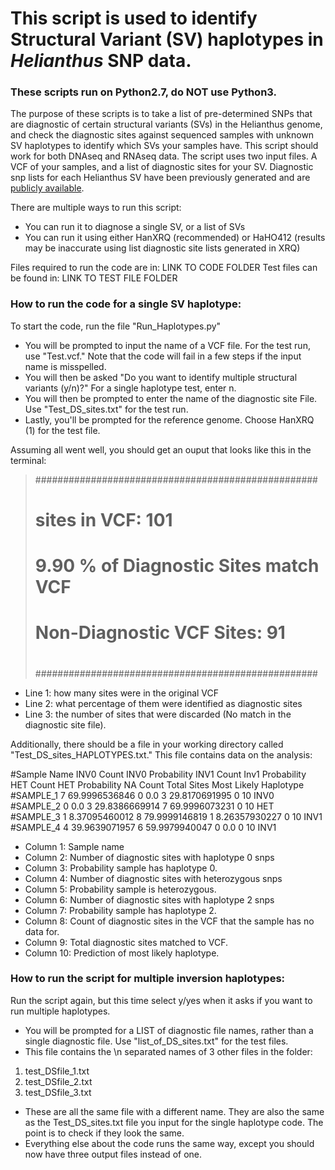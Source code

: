 # This script is used to identify Structural Variant (SV) haplotypes in *Helianthus* SNP data.
### These scripts run on Python2.7, do NOT use Python3. 

The purpose of these scripts is to take a list of pre-determined SNPs that are diagnostic of certain structural variants (SVs) in the Helianthus genome, and check the diagnostic sites against sequenced samples with unknown SV haplotypes to identify which SVs your samples have. This script should work for both DNAseq and RNAseq data. The script uses two input files. A VCF of your samples, and a list of diagnostic sites for your SV. Diagnostic snp lists for each Helianthus SV have been previously generated and are [publicly available](https://github.com/owensgl/wild_gwas_2018/tree/master/MDS_outliers/Ha412HO).

There are multiple ways to run this script:
* You can run it to diagnose a single SV, or a list of SVs
* You can run it using either HanXRQ (recommended) or HaHO412 (results may be inaccurate using list diagnostic site lists generated in XRQ)

Files required to run the code are in: LINK TO CODE FOLDER
Test files can be found in:  LINK TO TEST FILE FOLDER

### How to run the code for a single SV haplotype:

To start the code, run the file "Run_Haplotypes.py"
* You will be prompted to input the name of a VCF file. For the test run, use "Test.vcf." Note that the code will fail in a few steps if the input name is misspelled.
* You will then be asked "Do you want to identify multiple structural variants (y/n)?" For a single haplotype test, enter n. 
* You will then be prompted to enter the name of the diagnostic site File. Use "Test_DS_sites.txt" for the test run. 
* Lastly, you'll be prompted for the reference genome. Choose HanXRQ (1) for the test file.

Assuming all went well, you should get an ouput that looks like this in the terminal:

> ###################################################
> #                                                 #
> #      sites in VCF: 101                          #
> #      9.90 % of Diagnostic Sites match VCF       #
> #      Non-Diagnostic VCF Sites: 91               #
> #                                                 #
> ###################################################

* Line 1: how many sites were in the original VCF
* Line 2: what percentage of them were identified as diagnostic sites
* Line 3: the number of sites that were discarded (No match in the diagnostic site file).

Additionally, there should be a file in your working directory called "Test_DS_sites_HAPLOTYPES.txt." This file contains data on the analysis:

#Sample Name	INV0 Count	INV0 Probability	INV1 Count	Inv1 Probability	HET Count	HET Probability	NA Count	Total Sites	Most Likely Haplotype
#SAMPLE_1	7	69.9996536846	0	0.0	3	29.8170691995	0	10	INV0
#SAMPLE_2	0	0.0	3	29.8386669914	7	69.9996073231	0	10	HET
#SAMPLE_3	1	8.37095460012	8	79.9999146819	1	8.26357930227	0	10	INV1
#SAMPLE_4	4	39.9639071957	6	59.9979940047	0	0.0	0	10	INV1

* Column 1: Sample name
* Column 2: Number of diagnostic sites with haplotype 0 snps
* Column 3: Probability sample has haplotype 0.
* Column 4: Number of diagnostic sites with heterozygous snps
* Column 5: Probability sample is heterozygous.
* Column 6: Number of diagnostic sites with haplotype 2 snps
* Column 7: Probability sample has haplotype 2.
* Column 8: Count of diagnostic sites in the VCF that the sample has no data for.
* Column 9: Total diagnostic sites matched to VCF.
* Column 10: Prediction of most likely haplotype.

### How to run the script for multiple inversion haplotypes:

Run the script again, but this time select y/yes when it asks if you want to run multiple haplotypes.
* You will be prompted for a LIST of diagnostic file names, rather than a single diagnostic file. Use "list_of_DS_sites.txt" for the test files.
* This file contains the \n separated names of 3 other files in the folder:
1. test_DSfile_1.txt
2. test_DSfile_2.txt
3. test_DSfile_3.txt

* These are all the same file with a different name. They are also the same as the Test_DS_sites.txt file you input for the single haplotype code. The point is to check if they look the same.
* Everything else about the code runs the same way, except you should now have three output files instead of one.
